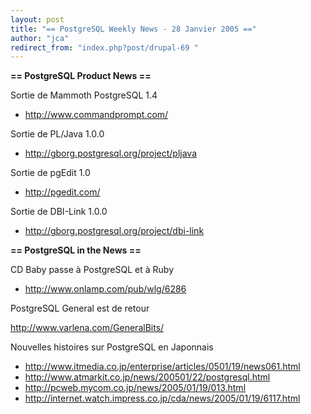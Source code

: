 ```yaml
---
layout: post
title: "== PostgreSQL Weekly News - 28 Janvier 2005 =="
author: "jca"
redirect_from: "index.php?post/drupal-69 "
---
```




<strong>== PostgreSQL Product News ==</strong><br /><p>

Sortie de Mammoth PostgreSQL 1.4</p>

<ul><li><a href="http://www.commandprompt.com/">http://www.commandprompt.com/</a></li>

</ul>

Sortie de PL/Java 1.0.0<br />

<ul><li><a href="http://gborg.postgresql.org/project/pljava">http://gborg.postgresql.org/project/pljava</a></li>

</ul>

Sortie de pgEdit 1.0<br />

<ul><li><a href="http://pgedit.com/">http://pgedit.com/</a></li>

</ul>

Sortie de DBI-Link 1.0.0<br />

<ul><li><a href="http://gborg.postgresql.org/project/dbi-link">http://gborg.postgresql.org/project/dbi-link</a></li>

</ul>

<p>

<strong>== PostgreSQL in the News ==</strong><br />

CD Baby passe à PostgreSQL et à Ruby</p>

<ul><li><a href="http://www.onlamp.com/pub/wlg/6286"> http://www.onlamp.com/pub/wlg/6286</a></li>

</ul>

PostgreSQL General est de retour <br />

<a href="http://www.varlena.com/GeneralBits/">http://www.varlena.com/GeneralBits/</a><br />

Nouvelles histoires sur PostgreSQL en Japonnais<br />

<ul>

<li><a href="http://itpro.nikkeibp.co.jp/free/ITPro/NEWS/20050119/154938/%3Ehttp://itpro.nikkeibp.co.jp/free/ITPro/NEWS/20050119/154938/%3C/a%3E%3C/li%3E%0A%3Cli%3E%3Ca%20href=" http:="" www.itmedia.co.jp="" enterprise="" articles="" 0501="" 19="" news061.html="">http://www.itmedia.co.jp/enterprise/articles/0501/19/news061.html</a></li>

<li><a href="http://www.atmarkit.co.jp/news/200501/22/postgresql.html">http://www.atmarkit.co.jp/news/200501/22/postgresql.html</a></li>

<li><a href="http://pcweb.mycom.co.jp/news/2005/01/19/013.html">http://pcweb.mycom.co.jp/news/2005/01/19/013.html</a></li>

<li><a href="http://internet.watch.impress.co.jp/cda/news/2005/01/19/6117.html">http://internet.watch.impress.co.jp/cda/news/2005/01/19/6117.html</a></li>

</ul>